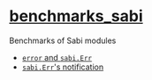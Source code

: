 # [benchmarks_sabi](https://github.com/sttk-go/benchmarks_sabi)

Benchmarks of Sabi modules

- [`error` and `sabi.Err`](./err/benchmark.md)
- [`sabi.Err`'s notification](./notify/benchmark.md)
